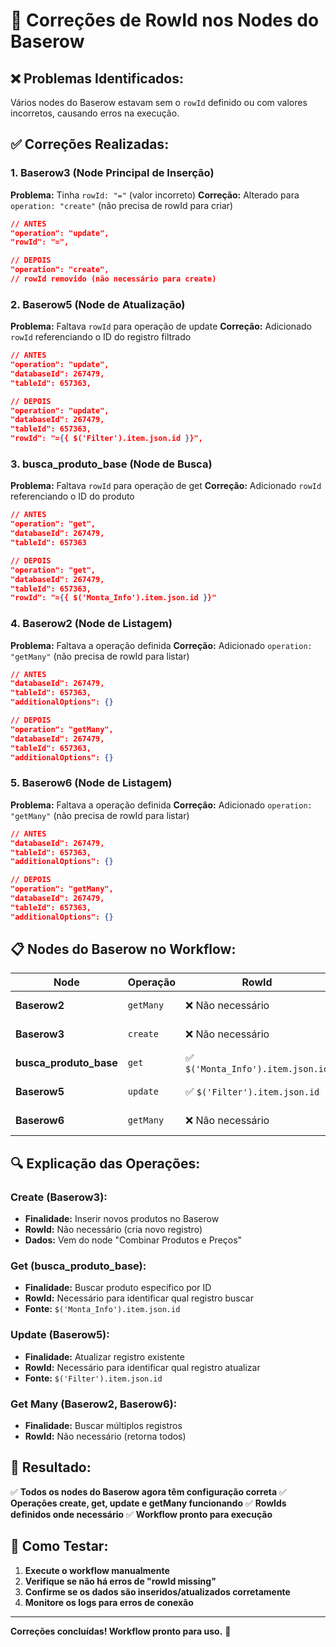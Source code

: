 # 🔧 Correções de RowId nos Nodes do Baserow

## ❌ **Problemas Identificados:**

Vários nodes do Baserow estavam sem o `rowId` definido ou com valores incorretos, causando erros na execução.

## ✅ **Correções Realizadas:**

### 1. **Baserow3 (Node Principal de Inserção)**
**Problema:** Tinha `rowId: "="` (valor incorreto)
**Correção:** Alterado para `operation: "create"` (não precisa de rowId para criar)

```json
// ANTES
"operation": "update",
"rowId": "=",

// DEPOIS  
"operation": "create",
// rowId removido (não necessário para create)
```

### 2. **Baserow5 (Node de Atualização)**
**Problema:** Faltava `rowId` para operação de update
**Correção:** Adicionado `rowId` referenciando o ID do registro filtrado

```json
// ANTES
"operation": "update",
"databaseId": 267479,
"tableId": 657363,

// DEPOIS
"operation": "update", 
"databaseId": 267479,
"tableId": 657363,
"rowId": "={{ $('Filter').item.json.id }}",
```

### 3. **busca_produto_base (Node de Busca)**
**Problema:** Faltava `rowId` para operação de get
**Correção:** Adicionado `rowId` referenciando o ID do produto

```json
// ANTES
"operation": "get",
"databaseId": 267479,
"tableId": 657363

// DEPOIS
"operation": "get",
"databaseId": 267479, 
"tableId": 657363,
"rowId": "={{ $('Monta_Info').item.json.id }}"
```

### 4. **Baserow2 (Node de Listagem)**
**Problema:** Faltava a operação definida
**Correção:** Adicionado `operation: "getMany"` (não precisa de rowId para listar)

```json
// ANTES
"databaseId": 267479,
"tableId": 657363,
"additionalOptions": {}

// DEPOIS
"operation": "getMany",
"databaseId": 267479,
"tableId": 657363,
"additionalOptions": {}
```

### 5. **Baserow6 (Node de Listagem)**
**Problema:** Faltava a operação definida
**Correção:** Adicionado `operation: "getMany"` (não precisa de rowId para listar)

```json
// ANTES
"databaseId": 267479,
"tableId": 657363,
"additionalOptions": {}

// DEPOIS
"operation": "getMany",
"databaseId": 267479,
"tableId": 657363,
"additionalOptions": {}
```

## 📋 **Nodes do Baserow no Workflow:**

| Node | Operação | RowId | Status |
|------|----------|-------|--------|
| **Baserow2** | `getMany` | ❌ Não necessário | ✅ Corrigido |
| **Baserow3** | `create` | ❌ Não necessário | ✅ Corrigido |
| **busca_produto_base** | `get` | ✅ `$('Monta_Info').item.json.id` | ✅ Corrigido |
| **Baserow5** | `update` | ✅ `$('Filter').item.json.id` | ✅ Corrigido |
| **Baserow6** | `getMany` | ❌ Não necessário | ✅ Corrigido |

## 🔍 **Explicação das Operações:**

### **Create (Baserow3):**
- **Finalidade:** Inserir novos produtos no Baserow
- **RowId:** Não necessário (cria novo registro)
- **Dados:** Vem do node "Combinar Produtos e Preços"

### **Get (busca_produto_base):**
- **Finalidade:** Buscar produto específico por ID
- **RowId:** Necessário para identificar qual registro buscar
- **Fonte:** `$('Monta_Info').item.json.id`

### **Update (Baserow5):**
- **Finalidade:** Atualizar registro existente
- **RowId:** Necessário para identificar qual registro atualizar
- **Fonte:** `$('Filter').item.json.id`

### **Get Many (Baserow2, Baserow6):**
- **Finalidade:** Buscar múltiplos registros
- **RowId:** Não necessário (retorna todos)

## 🚀 **Resultado:**

✅ **Todos os nodes do Baserow agora têm configuração correta**
✅ **Operações create, get, update e getMany funcionando**
✅ **RowIds definidos onde necessário**
✅ **Workflow pronto para execução**

## 🔧 **Como Testar:**

1. **Execute o workflow manualmente**
2. **Verifique se não há erros de "rowId missing"**
3. **Confirme se os dados são inseridos/atualizados corretamente**
4. **Monitore os logs para erros de conexão**

---

**Correções concluídas! Workflow pronto para uso.** 🎉
